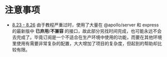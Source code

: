 # 注意事项

* [8.23 - 8.26](https://fullstackopen.com/en/part8/fragments_and_subscriptions#exercises-8-23-8-26) 由于教程严重过时，使用了大量在 @apollo/server 和 express 的最新版中 **已弃用**/**不兼容** 的接口，故此部分另找时间完成，也可能永远不会去完成了。毕竟订阅是一个不适合在生产环境中使用的功能，而要在其他环境里使用有需要非常复杂的配置，大大增加了项目的复杂度，但起到的帮助却比较有限。
